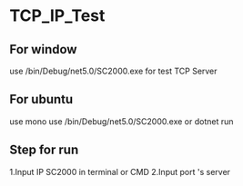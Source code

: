 # TCP_IP_Test
## For window 
use /bin/Debug/net5.0/SC2000.exe for test TCP Server
## For ubuntu 
use mono use /bin/Debug/net5.0/SC2000.exe 
or 
dotnet run 

## Step for run
1.Input IP SC2000 in terminal or CMD
2.Input port 's  server
